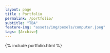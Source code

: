 ```yaml
--- 
layout: page
title : Portfolio 
permalink: /portfolio/
subtitle: "TBA" 
feature-img: "assets/img/pexels/computer.jpeg"
tags: [Archive]
---
```


{% include portfolio.html %}
